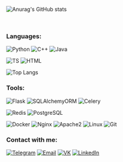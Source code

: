 ![Anurag's GitHub stats](https://github-readme-stats.vercel.app/api?username=novoseltcev&theme=github_dark&show_icons=true&count_private=true&custom_title=Hi%20there%20%f0%9f%91%8b)

<br/>

### Languages:
![Python](https://img.shields.io/badge/Python-1D334A?style=for-the-badge&logo=python&logoColor=yellowgreen) 
![C++](https://img.shields.io/badge/C++-1D334A?style=for-the-badge&logo=c%2b%2b&logoColor=blue) 
![Java](https://img.shields.io/badge/Java-1D334A?style=for-the-badge&logo=java&logoColor=6b593a) 

![TS](https://img.shields.io/badge/TypeScript-1D334A?style=for-the-badge&logo=typescript&)
![HTML](https://img.shields.io/badge/Html-1D334A?style=for-the-badge&logo=html5&) 

![Top Langs](https://github-readme-stats.vercel.app/api/top-langs/?username=novoseltcev&hide=verilog,blade&theme=github_dark&layout=compact&hide_title=true)
<br/>
### Tools:
![Flask](https://img.shields.io/badge/Flask-1D334A?style=for-the-badge&lfor-the-badgel&logo=flask&logoColor=orange)
![SQLAlchemyORM](https://img.shields.io/badge/SQLAlchemyORM-1D334A?style=for-the-badge&logo=amazondynamodb&logoColor=red)
![Celery](https://img.shields.io/badge/Celery-1D334A?style=for-the-badge&logo=celery&logoColor=green)

![Redis](https://img.shields.io/badge/redis-1D334A?style=for-the-badge&logo=redis&)
![PostgreSQL](https://img.shields.io/badge/PostgreSQL-1D334A?style=for-the-badge&logo=postgresql&)

![Docker](https://img.shields.io/badge/Docker-1D334A?style=for-the-badge&logo=docker&)
![Nginx](https://img.shields.io/badge/Nginx-1D334A?style=for-the-badge&logo=nginx&logoColor=green)
![Apache2](https://img.shields.io/badge/Apache2-1D334A?style=for-the-badge&logo=apache&logoColor=purple)
![Linux](https://img.shields.io/badge/Linux-1D334A?style=for-the-badge&logo=linux&)
![Git](https://img.shields.io/badge/Git-1D334A?style=for-the-badge&logo=git&)
<br/>
### Contact with me:
[![Telegram](https://img.shields.io/badge/Telegram-1D334A?style=for-the-badge&logo=telegram)][telegram] 
[![Email](https://img.shields.io/badge/Email-1D334A?style=for-the-badge&logo=gmail&logoColor=07f)][email]
[![VK](https://img.shields.io/badge/VK-1D334A?style=for-the-badge&logo=vk&logoColor=07f)][vk]
[![LinkedIn](https://img.shields.io/badge/LinkedIn-1D334A?style=for-the-badge&logo=linkedin&logoColor=yellowgreen)][linkedin]

[telegram]: https://t.me/novoseltcev_stanislav
[linkedin]: https://www.linkedin.com/in/stanislav-novoseltcev-a09172236/
[email]: mailto:novoseltcev.stanislav@gmail.com
[vk]: https://vk.com/novoseltcev.stanislav

